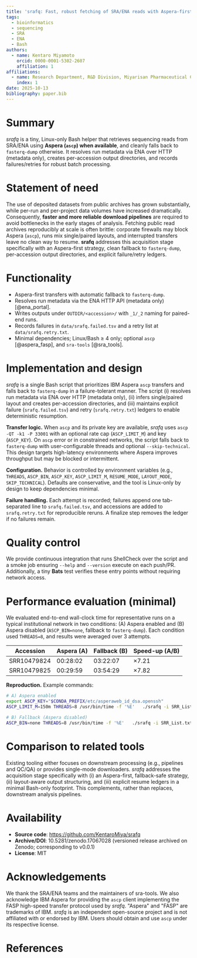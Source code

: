 ```yaml
---
title: 'srafq: Fast, robust fetching of SRA/ENA reads with Aspera-first fallback'
tags:
  - bioinformatics
  - sequencing
  - SRA
  - ENA
  - Bash
authors:
  - name: Kentaro Miyamoto
    orcid: 0000-0001-5302-2607
    affiliation: 1
affiliations:
  - name: Research Department, R&D Division, Miyarisan Pharmaceutical Co., Ltd., Saitama, Japan
    index: 1
date: 2025-10-13
bibliography: paper.bib
---
```


# Summary
*srafq* is a tiny, Linux-only Bash helper that retrieves sequencing reads from
SRA/ENA using **Aspera (`ascp`) when available**, and cleanly falls back to
`fasterq-dump` otherwise. It resolves run metadata via ENA over HTTP (metadata only),
creates per-accession output directories, and records failures/retries for robust
batch processing.

# Statement of need
The use of deposited datasets from public archives has grown substantially, while
per-run and per-project data volumes have increased dramatically. Consequently,
**faster and more reliable download pipelines** are required to avoid bottlenecks
in the early stages of analysis. Fetching public read archives reproducibly at scale
is often brittle: corporate firewalls may block Aspera (`ascp`), runs mix single/paired
layouts, and interrupted transfers leave no clean way to resume. **srafq** addresses
this acquisition stage specifically with an Aspera-first strategy, clean fallback to
`fasterq-dump`, per-accession output directories, and explicit failure/retry ledgers.

# Functionality
- Aspera-first transfers with automatic fallback to `fasterq-dump`.
- Resolves run metadata via the ENA HTTP API (metadata only) [@ena_portal].
- Writes outputs under `OUTDIR/<accession>/` with `_1/_2` naming for paired-end runs.
- Records failures in `data/srafq.failed.tsv` and a retry list at `data/srafq.retry.txt`.
- Minimal dependencies; Linux/Bash ≥ 4 only; optional `ascp` [@aspera_fasp], and `sra-tools` [@sra_tools].

# Implementation and design
*srafq* is a single Bash script that prioritizes IBM Aspera `ascp` transfers and falls
back to `fasterq-dump` in a failure-tolerant manner. The script (i) resolves run metadata
via ENA over HTTP (metadata only), (ii) infers single/paired layout and creates
per-accession directories, and (iii) maintains explicit failure (`srafq.failed.tsv`)
and retry (`srafq.retry.txt`) ledgers to enable deterministic resumption.

**Transfer logic.** When `ascp` and its private key are available, *srafq* uses
`ascp -QT -k1 -P 33001` with an optional rate cap (`ASCP_LIMIT_M`) and key (`ASCP_KEY`).
On `ascp` error or in constrained networks, the script falls back to `fasterq-dump` with
user-configurable threads and optional `--skip-technical`. This design targets
high-latency environments where Aspera improves throughput but may be blocked
or intermittent.

**Configuration.** Behavior is controlled by environment variables (e.g., `THREADS`,
`ASCP_BIN`, `ASCP_KEY`, `ASCP_LIMIT_M`, `RESUME_MODE`, `LAYOUT_MODE`, `SKIP_TECHNICAL`).
Defaults are conservative, and the tool is Linux-only by design to keep dependencies minimal.

**Failure handling.** Each attempt is recorded; failures append one tab-separated line to
`srafq.failed.tsv`, and accessions are added to `srafq.retry.txt` for reproducible reruns.
A finalize step removes the ledger if no failures remain.

# Quality control
We provide continuous integration that runs ShellCheck over the script and a
smoke job ensuring `--help` and `--version` execute on each push/PR.
Additionally, a tiny **Bats** test verifies these entry points without requiring
network access.

# Performance evaluation (minimal)
We evaluated end-to-end wall-clock time for representative runs on a typical institutional
network in two conditions: (A) Aspera enabled and (B) Aspera disabled (`ASCP_BIN=none`,
fallback to `fasterq-dump`). Each condition used `THREADS=8`, and results were averaged
over 3 attempts.

| Accession     | Aspera (A) | Fallback (B) | Speed-up (A/B) |
|---------------|------------|--------------|----------------|
| SRR10479824   | 00:28:02   | 03:22:07     | ×7.21          |
| SRR10479825   | 00:29:59   | 03:54:29     | ×7.82          |

**Reproduction.** Example commands:
```bash
# A) Aspera enabled
export ASCP_KEY="$CONDA_PREFIX/etc/asperaweb_id_dsa.openssh"
ASCP_LIMIT_M=150m THREADS=8 /usr/bin/time -f '%E'   ./srafq -i SRR_List.txt -o data_ascp

# B) Fallback (Aspera disabled)
ASCP_BIN=none THREADS=8 /usr/bin/time -f '%E'   ./srafq -i SRR_List.txt -o data_fqdump
```

# Comparison to related tools
Existing tooling either focuses on downstream processing (e.g., pipelines and QC/QA)
or provides single-mode downloaders. *srafq* addresses the acquisition stage
specifically with (i) an Aspera-first, fallback-safe strategy, (ii) layout-aware
output structuring, and (iii) explicit resume ledgers in a minimal Bash-only footprint.
This complements, rather than replaces, downstream analysis pipelines.

# Availability
- **Source code**: https://github.com/KentaroMiya/srafq
- **Archive/DOI**: 10.5281/zenodo.17067028 (versioned release archived on Zenodo; corresponding to v0.0.1)
- **License**: MIT

# Acknowledgements
We thank the SRA/ENA teams and the maintainers of sra-tools. We also acknowledge
IBM Aspera for providing the `ascp` client implementing the FASP high-speed transfer
protocol used by *srafq*. "Aspera" and "FASP" are trademarks of IBM. *srafq* is an
independent open-source project and is not affiliated with or endorsed by IBM.
Users should obtain and use `ascp` under its respective license.

# References
